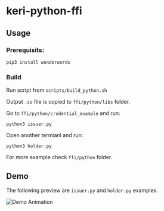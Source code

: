 # keri-python-ffi

## Usage

### Prerequisits:

    pip3 install wonderwords

### Build

Run script from `scripts/build_python.sh`

Output `.so` file is copied to `ffi/python/libs` folder.

Go to `ffi/python/crudential_example` and run:

    python3 issuer.py

Open another termianl and run:

    python3 holder.py

For more example check `ffi/python` folder.

## Demo
The following preview are `issuer.py` and `holder.py` examples.

![Demo Animation](../assets/issuer_holder_example.gif?raw=true)
